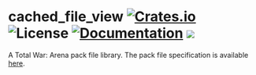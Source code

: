 # cached_file_view [![Crates.io](https://img.shields.io/crates/v/cached_file_view.svg)](https://crates.io/crates/cached_file_view) ![License](https://img.shields.io/crates/l/cached_file_view.svg) [![Documentation](https://docs.rs/cached_file_view/badge.svg)](https://docs.rs/twa_pack_lib/) ![](https://tokei.rs/b1/github/Trolldemorted/cached_file_view)

A Total War: Arena pack file library. The pack file specification is available [here](https://github.com/TotalWarArena-Modding/docs/blob/master/PACK_FILE_FORMAT.md).

